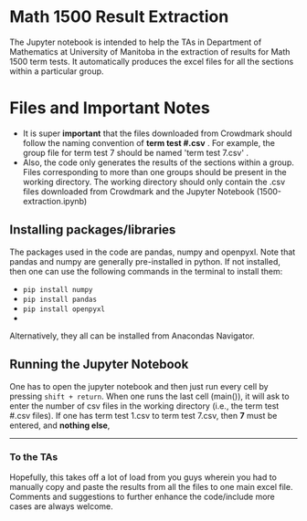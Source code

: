 # Math 1500 Result Extraction

The Jupyter notebook is intended to help the TAs in Department of Mathematics at University of Manitoba in the extraction of results for Math 1500 term tests. It automatically produces the excel files for all the sections within a particular group. 


# Files and Important Notes
- It is super **important** that the files downloaded from Crowdmark should follow the naming convention of 
**term test #.csv** . For example, the group file for term test 7 should be named 'term test 7.csv' .
- Also, the code only generates the results of the sections within a group. Files corresponding to more than one groups should be present in the working directory. The working directory should only contain the .csv files downloaded from Crowdmark and the Jupyter Notebook (1500-extraction.ipynb)




##  Installing packages/libraries
The packages used in the code are pandas, numpy and openpyxl. Note that pandas and numpy are generally pre-installed in python. If not installed, then one can use the following commands in the terminal to install them:

- <code>pip install numpy</code>
- <code>pip install pandas</code>
- <code>pip install openpyxl</code>
- 
Alternatively, they all can be installed from Anacondas Navigator.


## Running the Jupyter Notebook
One has to open the jupyter notebook and then just run every cell by pressing <code>shift + return</code>.  When one runs the last cell (main()), it will ask to enter the number of csv files in the working directory (i.e., the term test #.csv files). If one has term test 1.csv to term test 7.csv, then **7** must be entered, and **nothing else**,

--------------------------------------------------------
### To the TAs 
Hopefully, this takes off a lot of load from you guys wherein you had to manually copy and paste the results from all the files to one main excel file. Comments and suggestions to further enhance the code/include more cases are always welcome.